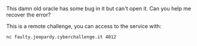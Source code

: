 This damn old oracle has some bug in it but can't open it.
Can you help me recover the error?

This is a remote challenge, you can access to the service with:

`nc faulty.jeopardy.cyberchallenge.it 4012`
